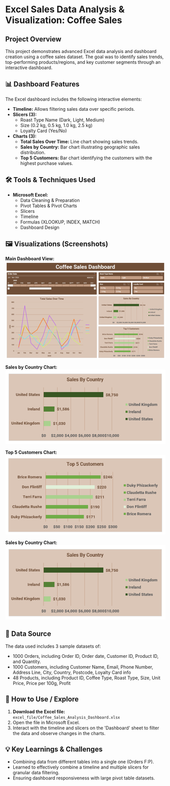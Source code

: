 # Excel Sales Data Analysis & Visualization: Coffee Sales

## Project Overview

This project demonstrates advanced Excel data analysis and dashboard creation using a coffee sales dataset. The goal was to identify sales trends, top-performing products/regions, and key customer segments through an interactive dashboard.

## 📊 Dashboard Features

The Excel dashboard includes the following interactive elements:

*   **Timeline:** Allows filtering sales data over specific periods.
*   **Slicers (3):**
    *   Roast Type Name (Dark, Light, Medium)
    *   Size (0.2 kg, 0.5 kg, 1.0 kg, 2.5 kg)
    *   Loyalty Card (Yes/No)
*   **Charts (3):**
    *   **Total Sales Over Time:** Line chart showing sales trends.
    *   **Sales by Country:** Bar chart illustrating geographic sales distribution.
    *   **Top 5 Customers:** Bar chart identifying the customers with the highest purchase values.

## 🛠️ Tools & Techniques Used

*   **Microsoft Excel:**
    *   Data Cleaning & Preparation
    *   Pivot Tables & Pivot Charts
    *   Slicers
    *   Timeline
    *   Formulas (XLOOKUP, INDEX, MATCH)
    *   Dashboard Design

## 🖼️ Visualizations (Screenshots)

**Main Dashboard View:**
![Main Dashboard](images/Coffee_Sales_Analysis_Dashboard.png)

**Sales by Country Chart:**
![Sales by Country](images/Coffee_Sales_Analysis_Total_Sales_by_Country_Chart.png)

**Top 5 Customers Chart:**
![Top 5 Customers](images/Coffee_Sales_Analysis_Top_5_Customers_Chart.png)

**Sales by Country Chart:**
![Top 5 Customers](images/Coffee_Sales_Analysis_Total_Sales_by_Country_Chart.png)

## 💾 Data Source

The data used includes 3 sample datasets of:
* 1000 Orders, including Order ID, Order date, Customer ID, Product ID, and Quantity.
* 1000 Customers, including Customer Name, Email, Phone Number, Address Line, City, Country, Postcode, Loyalty Card info
* 48 Products, including Product ID, Coffee Type, Roast Type, Size, Unit Price, Price per 100g, Profit

## 🚀 How to Use / Explore

1.  **Download the Excel file:** `excel_file/Coffee_Sales_Analysis_Dashboard.xlsx`
2.  Open the file in Microsoft Excel.
3.  Interact with the timeline and slicers on the 'Dashboard' sheet to filter the data and observe changes in the charts.

## 💡 Key Learnings & Challenges

*   Combining data from different tables into a single one (Orders F:P). 
*   Learned to effectively combine a timeline and multiple slicers for granular data filtering.
*   Ensuring dashboard responsiveness with large pivot table datasets.
